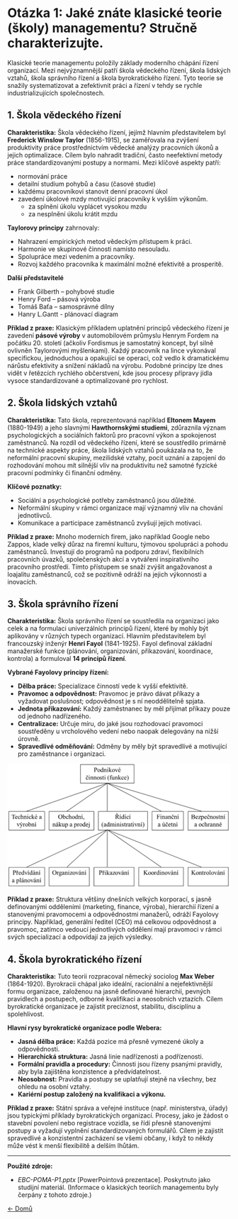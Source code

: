# Otázka 1: Jaké znáte klasické teorie (školy) managementu? Stručně charakterizujte.

Klasické teorie managementu položily základy moderního chápání řízení organizací. Mezi nejvýznamnější patří škola vědeckého řízení, škola lidských vztahů, škola správního řízení a škola byrokratického řízení. Tyto teorie se snažily systematizovat a zefektivnit práci a řízení v tehdy se rychle industrializujících společnostech.

## 1. Škola vědeckého řízení

**Charakteristika:** Škola vědeckého řízení, jejímž hlavním představitelem byl **Frederick Winslow Taylor** (1856-1915), se zaměřovala na zvýšení produktivity práce prostřednictvím vědecké analýzy pracovních úkonů a jejich optimalizace. Cílem bylo nahradit tradiční, často neefektivní metody práce standardizovanými postupy a normami. Mezi klíčové aspekty patří:

* normování práce
* detailní studium pohybů a času (časové studie)
* každému pracovníkovi stanovit denní pracovní úkol
* zavedení úkolové mzdy motivující pracovníky k vyšším výkonům.
    - za splnění úkolu vyplácet vysokou mzdu
    - za nesplnění úkolu krátit mzdu


**Taylorovy principy** zahrnovaly:
*   Nahrazení empirických metod vědeckým přístupem k práci.
*   Harmonie ve skupinové činnosti namísto nesouladu.
*   Spolupráce mezi vedením a pracovníky.
*   Rozvoj každého pracovníka k maximální možné efektivitě a prosperitě.

**Další představitelé**
* Frank Gilberth – pohybové studie
* Henry Ford – pásová výroba
* Tomáš Baťa – samosprávné dílny
* Hanry L.Gantt - plánovací diagram


**Příklad z praxe:** Klasickým příkladem uplatnění principů vědeckého řízení je zavedení **pásové výroby** v automobilovém průmyslu Henrym Fordem na počátku 20. století (ačkoliv Fordismus je samostatný koncept, byl silně ovlivněn Taylorovými myšlenkami). Každý pracovník na lince vykonával specifickou, jednoduchou a opakující se operaci, což vedlo k dramatickému nárůstu efektivity a snížení nákladů na výrobu. Podobné principy lze dnes vidět v řetězcích rychlého občerstvení, kde jsou procesy přípravy jídla vysoce standardizované a optimalizované pro rychlost.

## 2. Škola lidských vztahů

**Charakteristika:** Tato škola, reprezentovaná například **Eltonem Mayem** (1880-1949) a jeho slavnými **Hawthornskými studiemi**, zdůraznila význam psychologických a sociálních faktorů pro pracovní výkon a spokojenost zaměstnanců. Na rozdíl od vědeckého řízení, které se soustředilo primárně na technické aspekty práce, škola lidských vztahů poukázala na to, že neformální pracovní skupiny, mezilidské vztahy, pocit uznání a zapojení do rozhodování mohou mít silnější vliv na produktivitu než samotné fyzické pracovní podmínky či finanční odměny.

**Klíčové poznatky:**
*   Sociální a psychologické potřeby zaměstnanců jsou důležité.
*   Neformální skupiny v rámci organizace mají významný vliv na chování jednotlivců.
*   Komunikace a participace zaměstnanců zvyšují jejich motivaci.

**Příklad z praxe:** Mnoho moderních firem, jako například Google nebo Zappos, klade velký důraz na firemní kulturu, týmovou spolupráci a pohodu zaměstnanců. Investují do programů na podporu zdraví, flexibilních pracovních úvazků, společenských akcí a vytváření inspirativního pracovního prostředí. Tímto přístupem se snaží zvýšit angažovanost a loajalitu zaměstnanců, což se pozitivně odráží na jejich výkonnosti a inovacích.

## 3. Škola správního řízení

**Charakteristika:** Škola správního řízení se soustředila na organizaci jako celek a na formulaci univerzálních principů řízení, které by mohly být aplikovány v různých typech organizací. Hlavním představitelem byl francouzský inženýr **Henri Fayol** (1841-1925). Fayol definoval základní manažerské funkce (plánování, organizování, přikazování, koordinace, kontrola) a formuloval **14 principů řízení**.

**Vybrané Fayolovy principy řízení:**
*   **Dělba práce:** Specializace činností vede k vyšší efektivitě.
*   **Pravomoc a odpovědnost:** Pravomoc je právo dávat příkazy a vyžadovat poslušnost; odpovědnost je s ní neoddělitelně spjata.
*   **Jednota přikazování:** Každý zaměstnanec by měl přijímat příkazy pouze od jednoho nadřízeného.
*   **Centralizace:** Určuje míru, do jaké jsou rozhodovací pravomoci soustředěny u vrcholového vedení nebo naopak delegovány na nižší úrovně.
*   **Spravedlivé odměňování:** Odměny by měly být spravedlivé a motivující pro zaměstnance i organizaci.

![Schéma školy správního řízení](../../obr\skola_sprav_rizeni.png)

**Příklad z praxe:** Struktura většiny dnešních velkých korporací, s jasně definovanými odděleními (marketing, finance, výroba), hierarchií řízení a stanovenými pravomocemi a odpovědnostmi manažerů, odráží Fayolovy principy. Například, generální ředitel (CEO) má celkovou odpovědnost a pravomoc, zatímco vedoucí jednotlivých oddělení mají pravomoci v rámci svých specializací a odpovídají za jejich výsledky.

## 4. Škola byrokratického řízení

**Charakteristika:** Tuto teorii rozpracoval německý sociolog **Max Weber** (1864-1920). Byrokracii chápal jako ideální, racionální a nejefektivnější formu organizace, založenou na jasně definované hierarchii, pevných pravidlech a postupech, odborné kvalifikaci a neosobních vztazích. Cílem byrokratické organizace je zajistit preciznost, stabilitu, disciplínu a spolehlivost.

**Hlavní rysy byrokratické organizace podle Webera:**
*   **Jasná dělba práce:** Každá pozice má přesně vymezené úkoly a odpovědnosti.
*   **Hierarchická struktura:** Jasná linie nadřízenosti a podřízenosti.
*   **Formální pravidla a procedury:** Činnosti jsou řízeny psanými pravidly, aby byla zajištěna konzistence a předvídatelnost.
*   **Neosobnost:** Pravidla a postupy se uplatňují stejně na všechny, bez ohledu na osobní vztahy.
*   **Kariérní postup založený na kvalifikaci a výkonu.**

**Příklad z praxe:** Státní správa a veřejné instituce (např. ministerstva, úřady) jsou typickými příklady byrokratických organizací. Procesy, jako je žádost o stavební povolení nebo registrace vozidla, se řídí přesně stanovenými postupy a vyžadují vyplnění standardizovaných formulářů. Cílem je zajistit spravedlivé a konzistentní zacházení se všemi občany, i když to někdy může vést k menší flexibilitě a delším lhůtám.

---
**Použité zdroje:**

*   *EBC-POMA-P1.pptx* [PowerPointová prezentace]. Poskytnuto jako studijní materiál. (Informace o klasických teoriích managementu byly čerpány z tohoto zdroje.)

[<- Domů](../../README.md)